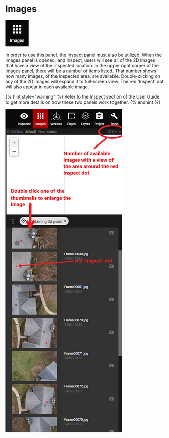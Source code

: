 # Images

![No hotkey available](.gitbook/assets/images-button.png)

In order to use this panel, the [Inspect panel](basic-function/inspect.md) must also be utilized. When the Images panel is opened, and Inspect, users will see all of the 2D images that have a view of the inspected location. In the upper right corner of the Images panel, there will be a number of items listed. That number shows how many images, of the inspected area, are available. Double-clicking on any of the 2D images will expand it to full-screen view. The red 'Inspect' dot will also appear in each available image.

{% hint style="warning" %}
Refer to the [Inspect](basic-function/inspect.md) section of the User Guide to get more details on how these two panels work together.
{% endhint %}

![](.gitbook/assets/images-panel-layout.png)

